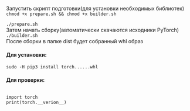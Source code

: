 Запустить скрипт подготовки(для установки необходимых библиотек)
<code>chmod +x prepare.sh && chmod +x builder.sh <br> 
./prepare.sh</code><br>
Затем начать сборку(автоматически скачаются исходники PyTorch)<br>
<code>./builder.sh</code><br>
После сборки в папке dist будет собранный whl образ
<h4>Для установки:</h4>
<code>sudo -H pip3 install torch......whl</code><br>
<h4>Для проверки:</h4>
<code>
import torch
print(torch.__verion__)
<code>
